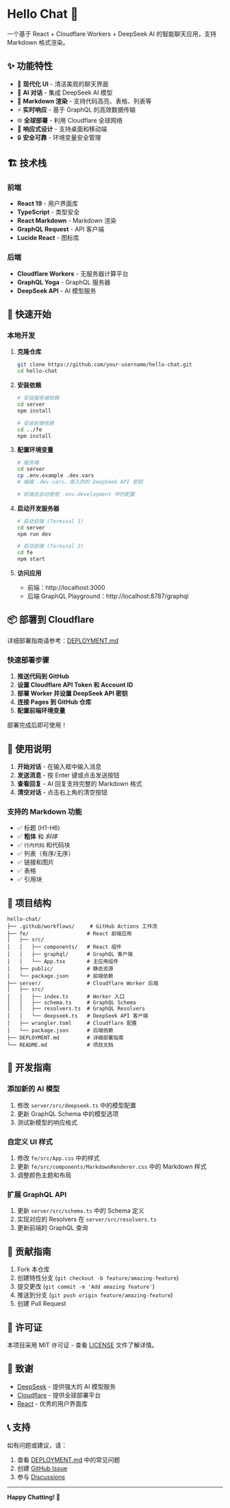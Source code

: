 # Hello Chat 🤖

一个基于 React + Cloudflare Workers + DeepSeek AI 的智能聊天应用，支持 Markdown 格式渲染。

## ✨ 功能特性

- 🎨 **现代化 UI** - 清洁美观的聊天界面
- 🤖 **AI 对话** - 集成 DeepSeek AI 模型
- 📝 **Markdown 渲染** - 支持代码高亮、表格、列表等
- ⚡ **实时响应** - 基于 GraphQL 的高效数据传输
- 🌐 **全球部署** - 利用 Cloudflare 全球网络
- 📱 **响应式设计** - 支持桌面和移动端
- 🔒 **安全可靠** - 环境变量安全管理

## 🏗️ 技术栈

### 前端
- **React 19** - 用户界面库
- **TypeScript** - 类型安全
- **React Markdown** - Markdown 渲染
- **GraphQL Request** - API 客户端
- **Lucide React** - 图标库

### 后端
- **Cloudflare Workers** - 无服务器计算平台
- **GraphQL Yoga** - GraphQL 服务器
- **DeepSeek API** - AI 模型服务

## 🚀 快速开始

### 本地开发

1. **克隆仓库**
   ```bash
   git clone https://github.com/your-username/hello-chat.git
   cd hello-chat
   ```

2. **安装依赖**
   ```bash
   # 安装服务端依赖
   cd server
   npm install
   
   # 安装前端依赖
   cd ../fe  
   npm install
   ```

3. **配置环境变量**
   ```bash
   # 服务端
   cd server
   cp .env.example .dev.vars
   # 编辑 .dev.vars，填入你的 DeepSeek API 密钥
   
   # 前端会自动使用 .env.development 中的配置
   ```

4. **启动开发服务器**
   ```bash
   # 启动后端 (Terminal 1)
   cd server
   npm run dev
   
   # 启动前端 (Terminal 2)
   cd fe
   npm start
   ```

5. **访问应用**
   - 前端：http://localhost:3000
   - 后端 GraphQL Playground：http://localhost:8787/graphql

## 📦 部署到 Cloudflare

详细部署指南请参考：[DEPLOYMENT.md](./DEPLOYMENT.md)

### 快速部署步骤

1. **推送代码到 GitHub**
2. **设置 Cloudflare API Token 和 Account ID**
3. **部署 Worker 并设置 DeepSeek API 密钥**
4. **连接 Pages 到 GitHub 仓库**
5. **配置前端环境变量**

部署完成后即可使用！

## 🎯 使用说明

1. **开始对话** - 在输入框中输入消息
2. **发送消息** - 按 Enter 键或点击发送按钮
3. **查看回复** - AI 回复支持完整的 Markdown 格式
4. **清空对话** - 点击右上角的清空按钮

### 支持的 Markdown 功能

- ✅ 标题 (H1-H6)
- ✅ **粗体** 和 *斜体*
- ✅ `行内代码` 和代码块
- ✅ 列表（有序/无序）
- ✅ 链接和图片
- ✅ 表格
- ✅ 引用块

## 📁 项目结构

```
hello-chat/
├── .github/workflows/     # GitHub Actions 工作流
├── fe/                   # React 前端应用
│   ├── src/
│   │   ├── components/   # React 组件
│   │   ├── graphql/      # GraphQL 客户端
│   │   └── App.tsx       # 主应用组件
│   ├── public/           # 静态资源
│   └── package.json      # 前端依赖
├── server/               # Cloudflare Worker 后端
│   ├── src/
│   │   ├── index.ts      # Worker 入口
│   │   ├── schema.ts     # GraphQL Schema
│   │   ├── resolvers.ts  # GraphQL Resolvers
│   │   └── deepseek.ts   # DeepSeek API 客户端
│   ├── wrangler.toml     # Cloudflare 配置
│   └── package.json      # 后端依赖
├── DEPLOYMENT.md         # 详细部署指南
└── README.md             # 项目文档
```

## 🔧 开发指南

### 添加新的 AI 模型

1. 修改 `server/src/deepseek.ts` 中的模型配置
2. 更新 GraphQL Schema 中的模型选项
3. 测试新模型的响应格式

### 自定义 UI 样式

1. 修改 `fe/src/App.css` 中的样式
2. 更新 `fe/src/components/MarkdownRenderer.css` 中的 Markdown 样式
3. 调整颜色主题和布局

### 扩展 GraphQL API

1. 更新 `server/src/schema.ts` 中的 Schema 定义
2. 实现对应的 Resolvers 在 `server/src/resolvers.ts`
3. 更新前端的 GraphQL 查询

## 🤝 贡献指南

1. Fork 本仓库
2. 创建特性分支 (`git checkout -b feature/amazing-feature`)
3. 提交更改 (`git commit -m 'Add amazing feature'`)
4. 推送到分支 (`git push origin feature/amazing-feature`)
5. 创建 Pull Request

## 📄 许可证

本项目采用 MIT 许可证 - 查看 [LICENSE](LICENSE) 文件了解详情。

## 🙏 致谢

- [DeepSeek](https://www.deepseek.com/) - 提供强大的 AI 模型服务
- [Cloudflare](https://www.cloudflare.com/) - 提供全球部署平台
- [React](https://reactjs.org/) - 优秀的用户界面库

## 📞 支持

如有问题或建议，请：

1. 查看 [DEPLOYMENT.md](./DEPLOYMENT.md) 中的常见问题
2. 创建 [GitHub Issue](https://github.com/your-username/hello-chat/issues)
3. 参与 [Discussions](https://github.com/your-username/hello-chat/discussions)

---

**Happy Chatting! 🚀**